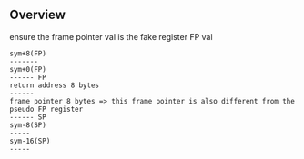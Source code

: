 Overview
---

ensure the frame pointer val is the fake register FP val
```
sym+8(FP)
-------
sym+0(FP)
------ FP
return address 8 bytes
------
frame pointer 8 bytes => this frame pointer is also different from the pseudo FP register
------ SP
sym-8(SP)
-----
sym-16(SP)
-----
```
